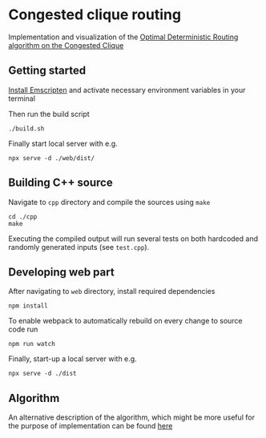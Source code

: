 # Congested clique routing
Implementation and visualization of the [Optimal Deterministic Routing algorithm on the Congested Clique](https://people.mpi-inf.mpg.de/~clenzen/pubs/L13optimal.pdf)

## Getting started

[Install Emscripten](https://emscripten.org/docs/getting_started/downloads.html) and activate necessary environment variables in your terminal

Then run the build script

```console
./build.sh
```

Finally start local server with e.g.

```console
npx serve -d ./web/dist/
```

## Building C++ source

Navigate to `cpp` directory and compile the sources using `make`

```console
cd ./cpp
make
```

Executing the compiled output will run several tests on both hardcoded and randomly generated inputs (see `test.cpp`).

## Developing web part

After navigating to `web` directory, install required dependencies

```console
npm install
```

To enable webpack to automatically rebuild on every change to source code run

```console
npm run watch
```

Finally, start-up a local server with e.g.

```console
npx serve -d ./dist
```

## Algorithm

An alternative description of the algorithm, which might be more useful for the purpose of implementation can be found [here](https://alekte.com/congested-clique-routing/algorithm)
